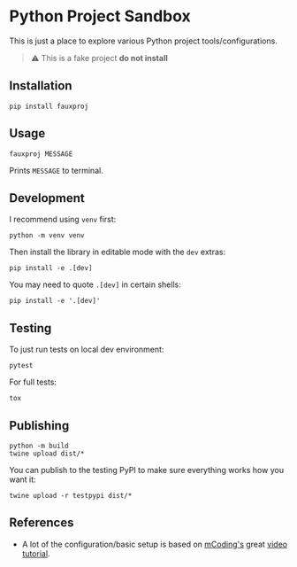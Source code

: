 # Python Project Sandbox

This is just a place to explore various Python project tools/configurations.

> :warning: This is a fake project **do not install**

## Installation

```
pip install fauxproj
```

## Usage

```
fauxproj MESSAGE
```

Prints `MESSAGE` to terminal.

## Development

I recommend using `venv` first:

```
python -m venv venv
```

Then install the library in editable mode with the `dev` extras:

```
pip install -e .[dev]
```

You may need to quote `.[dev]` in certain shells:

```
pip install -e '.[dev]'
```

## Testing

To just run tests on local dev environment:

```
pytest
```

For full tests:

```
tox
```

## Publishing

```
python -m build
twine upload dist/*
```

You can publish to the testing PyPI to make sure everything works how you want it:

```
twine upload -r testpypi dist/*
```

## References

-   A lot of the configuration/basic setup is based on [mCoding's](https://mcoding.io) great [video tutorial](https://www.youtube.com/watch?v=DhUpxWjOhME).
